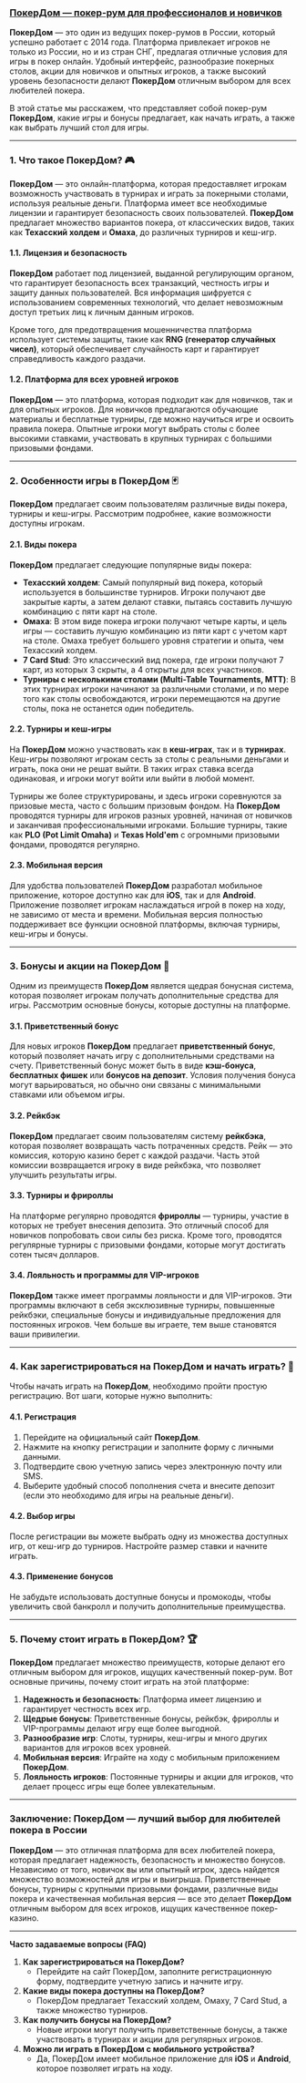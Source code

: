 ### [**ПокерДом** — покер-рум для профессионалов и новичков](https://brandplay.link/FwVc4f)

**ПокерДом** — это один из ведущих покер-румов в России, который успешно работает с 2014 года. Платформа привлекает игроков не только из России, но и из стран СНГ, предлагая отличные условия для игры в покер онлайн. Удобный интерфейс, разнообразие покерных столов, акции для новичков и опытных игроков, а также высокий уровень безопасности делают **ПокерДом** отличным выбором для всех любителей покера.

В этой статье мы расскажем, что представляет собой покер-рум **ПокерДом**, какие игры и бонусы предлагает, как начать играть, а также как выбрать лучший стол для игры.

***

### 1. Что такое **ПокерДом**? 🎮

**ПокерДом** — это онлайн-платформа, которая предоставляет игрокам возможность участвовать в турнирах и играть за покерными столами, используя реальные деньги. Платформа имеет все необходимые лицензии и гарантирует безопасность своих пользователей. **ПокерДом** предлагает множество вариантов покера, от классических видов, таких как **Техасский холдем** и **Омаха**, до различных турниров и кеш-игр.

#### 1.1. Лицензия и безопасность

**ПокерДом** работает под лицензией, выданной регулирующим органом, что гарантирует безопасность всех транзакций, честность игры и защиту данных пользователей. Вся информация шифруется с использованием современных технологий, что делает невозможным доступ третьих лиц к личным данным игроков.

Кроме того, для предотвращения мошенничества платформа использует системы защиты, такие как **RNG (генератор случайных чисел)**, который обеспечивает случайность карт и гарантирует справедливость каждого раздачи.

#### 1.2. Платформа для всех уровней игроков

**ПокерДом** — это платформа, которая подходит как для новичков, так и для опытных игроков. Для новичков предлагаются обучающие материалы и бесплатные турниры, где можно научиться игре и освоить правила покера. Опытные игроки могут выбрать столы с более высокими ставками, участвовать в крупных турнирах с большими призовыми фондами.

***

### 2. Особенности игры в **ПокерДом** 🃏

**ПокерДом** предлагает своим пользователям различные виды покера, турниры и кеш-игры. Рассмотрим подробнее, какие возможности доступны игрокам.

#### 2.1. Виды покера

**ПокерДом** предлагает следующие популярные виды покера:

* **Техасский холдем**: Самый популярный вид покера, который используется в большинстве турниров. Игроки получают две закрытые карты, а затем делают ставки, пытаясь составить лучшую комбинацию с пяти карт на столе.
* **Омаха**: В этом виде покера игроки получают четыре карты, и цель игры — составить лучшую комбинацию из пяти карт с учетом карт на столе. Омаха требует большего уровня стратегии и опыта, чем Техасский холдем.
* **7 Card Stud**: Это классический вид покера, где игроки получают 7 карт, из которых 3 скрыты, а 4 открыты для всех участников.
* **Турниры с несколькими столами (Multi-Table Tournaments, MTT)**: В этих турнирах игроки начинают за различными столами, и по мере того как столы освобождаются, игроки перемещаются на другие столы, пока не останется один победитель.

#### 2.2. Турниры и кеш-игры

На **ПокерДом** можно участвовать как в **кеш-играх**, так и в **турнирах**. Кеш-игры позволяют игрокам сесть за столы с реальными деньгами и играть, пока они не решат выйти. В таких играх ставка всегда одинаковая, и игроки могут войти или выйти в любой момент.

Турниры же более структурированы, и здесь игроки соревнуются за призовые места, часто с большим призовым фондом. На **ПокерДом** проводятся турниры для игроков разных уровней, начиная от новичков и заканчивая профессиональными игроками. Большие турниры, такие как **PLO (Pot Limit Omaha)** и **Texas Hold'em** с огромными призовыми фондами, проводятся регулярно.

#### 2.3. Мобильная версия

Для удобства пользователей **ПокерДом** разработал мобильное приложение, которое доступно как для **iOS**, так и для **Android**. Приложение позволяет игрокам наслаждаться игрой в покер на ходу, не зависимо от места и времени. Мобильная версия полностью поддерживает все функции основной платформы, включая турниры, кеш-игры и бонусы.

***

### 3. Бонусы и акции на **ПокерДом** 🎁

Одним из преимуществ **ПокерДом** является щедрая бонусная система, которая позволяет игрокам получать дополнительные средства для игры. Рассмотрим основные бонусы, которые доступны на платформе.

#### 3.1. Приветственный бонус

Для новых игроков **ПокерДом** предлагает **приветственный бонус**, который позволяет начать игру с дополнительными средствами на счету. Приветственный бонус может быть в виде **кэш-бонуса**, **бесплатных фишек** или **бонусов на депозит**. Условия получения бонуса могут варьироваться, но обычно они связаны с минимальными ставками или объемом игры.

#### 3.2. Рейкбэк

**ПокерДом** предлагает своим пользователям систему **рейкбэка**, которая позволяет возвращать часть потраченных средств. Рейк — это комиссия, которую казино берет с каждой раздачи. Часть этой комиссии возвращается игроку в виде рейкбэка, что позволяет улучшить результаты игры.

#### 3.3. Турниры и фрироллы

На платформе регулярно проводятся **фрироллы** — турниры, участие в которых не требует внесения депозита. Это отличный способ для новичков попробовать свои силы без риска. Кроме того, проводятся регулярные турниры с призовыми фондами, которые могут достигать сотен тысяч долларов.

#### 3.4. Лояльность и программы для VIP-игроков

**ПокерДом** также имеет программы лояльности и для VIP-игроков. Эти программы включают в себя эксклюзивные турниры, повышенные рейкбэки, специальные бонусы и индивидуальные предложения для постоянных игроков. Чем больше вы играете, тем выше становятся ваши привилегии.

***

### 4. Как зарегистрироваться на **ПокерДом** и начать играть? 🔑

Чтобы начать играть на **ПокерДом**, необходимо пройти простую регистрацию. Вот шаги, которые нужно выполнить:

#### 4.1. Регистрация

1. Перейдите на официальный сайт **ПокерДом**.
2. Нажмите на кнопку регистрации и заполните форму с личными данными.
3. Подтвердите свою учетную запись через электронную почту или SMS.
4. Выберите удобный способ пополнения счета и внесите депозит (если это необходимо для игры на реальные деньги).

#### 4.2. Выбор игры

После регистрации вы можете выбрать одну из множества доступных игр, от кеш-игр до турниров. Настройте размер ставки и начните играть.

#### 4.3. Применение бонусов

Не забудьте использовать доступные бонусы и промокоды, чтобы увеличить свой банкролл и получить дополнительные преимущества.

***

### 5. Почему стоит играть в **ПокерДом**? 🏆

**ПокерДом** предлагает множество преимуществ, которые делают его отличным выбором для игроков, ищущих качественный покер-рум. Вот основные причины, почему стоит играть на этой платформе:

1. **Надежность и безопасность**: Платформа имеет лицензию и гарантирует честность всех игр.
2. **Щедрые бонусы**: Приветственные бонусы, рейкбэк, фрироллы и VIP-программы делают игру еще более выгодной.
3. **Разнообразие игр**: Слоты, турниры, кеш-игры и много других вариантов для игроков всех уровней.
4. **Мобильная версия**: Играйте на ходу с мобильным приложением **ПокерДом**.
5. **Лояльность игроков**: Постоянные турниры и акции для игроков, что делает процесс игры еще более увлекательным.

***

### Заключение: **ПокерДом** — лучший выбор для любителей покера в России

**ПокерДом** — это отличная платформа для всех любителей покера, которая предлагает надежность, безопасность и множество бонусов. Независимо от того, новичок вы или опытный игрок, здесь найдется множество возможностей для игры и выигрыша. Приветственные бонусы, турниры с крупными призовыми фондами, различные виды покера и качественная мобильная версия — все это делает **ПокерДом** отличным выбором для всех игроков, ищущих качественное покер-казино.

***

**Часто задаваемые вопросы (FAQ)**

1. **Как зарегистрироваться на ПокерДом?**
   * Перейдите на сайт ПокерДом, заполните регистрационную форму, подтвердите учетную запись и начните игру.
2. **Какие виды покера доступны на ПокерДом?**
   * ПокерДом предлагает Техасский холдем, Омаху, 7 Card Stud, а также множество турниров.
3. **Как получить бонусы на ПокерДом?**
   * Новые игроки могут получить приветственные бонусы, а также участвовать в турнирах и акции для регулярных игроков.
4. **Можно ли играть в ПокерДом с мобильного устройства?**
   * Да, ПокерДом имеет мобильное приложение для **iOS** и **Android**, которое позволяет играть на ходу.
